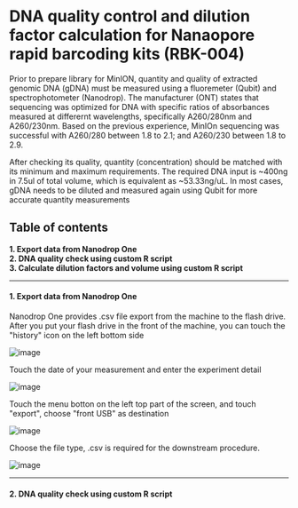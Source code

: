 # DNA quality control and dilution factor calculation for Nanaopore rapid barcoding kits (RBK-004)

Prior to prepare library for MinION, quantity and quality of extracted genomic DNA (gDNA) must be measured using a fluoremeter (Qubit) and spectrophotometer (Nanodrop). The manufacturer (ONT) states that sequencing was optimized for DNA with specific ratios of absorbances measured at differernt wavelengths, specifically A260/280nm and A260/230nm. Based on the previous experience, MinIOn sequencing was successful with A260/280 between 1.8 to 2.1; and A260/230 between 1.8 to 2.9. 

After checking its quality, quantity (concentration) should be matched with its minimum and maximum requirements. The required DNA input is ~400ng in 7.5ul of total volume, which is equivalent as ~53.33ng/uL. In most cases, gDNA needs to be diluted and measured again using Qubit for more accurate quantity measurements

## Table of contents
__1. Export data from Nanodrop One__\
__2. DNA quality check using custom R script__\
__3. Calculate dilution factors and volume using custom R script__

--- 

#### 1. Export data from Nanodrop One

Nanodrop One provides .csv file export from the machine to the flash drive. After you put your flash drive in the front of the machine, you can touch the "history" icon on the left bottom side

![image](https://user-images.githubusercontent.com/62360632/158447060-9a10c018-8fd7-42c8-a71c-458e4cc7097d.png)

Touch the date of your measurement and enter the experiment detail 

![image](https://user-images.githubusercontent.com/62360632/158447283-1dd1a468-8574-46d6-9d8b-5b5c777d2769.png)

Touch the menu botton on the left top part of the screen, and touch "export", choose "front USB" as destination

![image](https://user-images.githubusercontent.com/62360632/158447721-b6a034cb-7e09-4915-83b8-af99d5e1a084.png)

Choose the file type, .csv is required for the downstream procedure. 

![image](https://user-images.githubusercontent.com/62360632/158447888-607d616a-ca42-4ce4-aca9-28c5b408fbea.png)

---

#### 2. DNA quality check using custom R script
```



